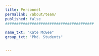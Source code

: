 ```yaml
---
title: Personnel
permalink: /about/team/
published: false
########################################

name_txt: "Kate McGee"
group_txt: "Phd. Students"


---
```

